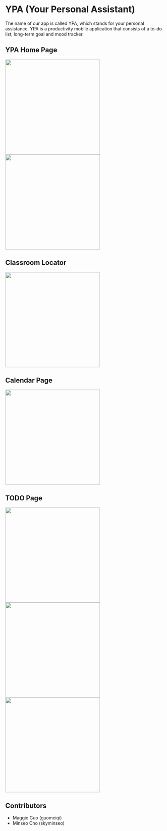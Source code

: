 # YPA (Your Personal Assistant)
The name of our app is called YPA, which stands for your personal assistance.
YPA is a productivity mobile application that consists of a to-do list, long-term goal and mood tracker. 

## YPA Home Page
<img src = "https://github.com/user-attachments/assets/401eb9d5-88dc-468c-a169-6ee9b521e4d4" width="300">
<img src = "https://github.com/user-attachments/assets/ff2a5ef2-b0ca-44c2-b7b6-a8cf6cc20be9" width="300">

## Classroom Locator
<img src = "https://github.com/user-attachments/assets/65ce605c-60ac-480f-8b40-50a8c1c3673b" width="300">

## Calendar Page
<img src = "https://github.com/user-attachments/assets/b8e5847c-bee9-4285-b4c3-826b581f895d" width="300">

## TODO Page
<img src = "https://github.com/user-attachments/assets/c9f81ace-2c8c-4801-8374-007487bbd535" width="300">
<img src = "https://github.com/user-attachments/assets/10daa358-841d-495f-b669-aa5117fbebc9" width="300">
<img src = "https://github.com/user-attachments/assets/61c55687-2657-4ef4-a1f6-1962bb4904d7" width="300">

## Contributors
- Maggie Guo (guomeiqi)
- Minseo Cho (skyminseo)
